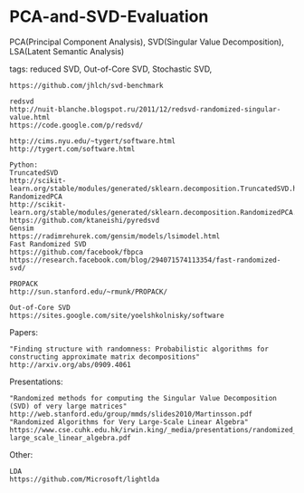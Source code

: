 # PCA-and-SVD-Evaluation
PCA(Principal Component Analysis), SVD(Singular Value Decomposition), LSA(Latent Semantic Analysis)

tags: reduced SVD, Out-of-Core SVD, Stochastic SVD, 


~~~
https://github.com/jhlch/svd-benchmark

redsvd
http://nuit-blanche.blogspot.ru/2011/12/redsvd-randomized-singular-value.html
https://code.google.com/p/redsvd/

http://cims.nyu.edu/~tygert/software.html
http://tygert.com/software.html

Python:
TruncatedSVD
http://scikit-learn.org/stable/modules/generated/sklearn.decomposition.TruncatedSVD.html
RandomizedPCA
http://scikit-learn.org/stable/modules/generated/sklearn.decomposition.RandomizedPCA.html#sklearn.decomposition.RandomizedPCA
https://github.com/ktaneishi/pyredsvd
Gensim
https://radimrehurek.com/gensim/models/lsimodel.html
Fast Randomized SVD
https://github.com/facebook/fbpca
https://research.facebook.com/blog/294071574113354/fast-randomized-svd/

PROPACK
http://sun.stanford.edu/~rmunk/PROPACK/

Out-of-Core SVD
https://sites.google.com/site/yoelshkolnisky/software
~~~

Papers:
~~~
"Finding structure with randomness: Probabilistic algorithms for constructing approximate matrix decompositions"
http://arxiv.org/abs/0909.4061
~~~

Presentations:
~~~
"Randomized methods for computing the Singular Value Decomposition (SVD) of very large matrices"
http://web.stanford.edu/group/mmds/slides2010/Martinsson.pdf
"Randomized Algorithms for Very Large-Scale Linear Algebra"
https://www.cse.cuhk.edu.hk/irwin.king/_media/presentations/randomized_algorithm_for_very-large_scale_linear_algebra.pdf

~~~

Other:
~~~
LDA
https://github.com/Microsoft/lightlda
~~~
